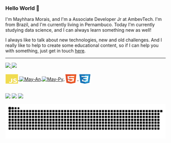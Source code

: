 ### Hello World 👋

I'm Mayhhara Morais, and I'm a Associate Developer Jr at AmbevTech. I'm from Brazil, and I'm currently living in Pernambuco. Today I'm currently studying data science, and I can always learn something new as well!

I always like to talk about new technologies, new and old challenges. And I really like to help to create some educational content, so if I can help you with something, just get in touch [here](https://www.linkedin.com/mwlite/in/mayhhara-morais-78040a200).

__________________________

 <div>
  <a href="https://github.com/mflilian">
  <img height="180em" src="https://github-readme-stats.vercel.app/api?username=mflilian&show_icons=true&theme=dracula&include_all_commits=true&count_private=true"/>
  <img height="180em" src="https://github-readme-stats.vercel.app/api/top-langs/?username=mflilian&layout=compact&langs_count=16&theme=dracula"/>
</div>
<div style="display: inline_block"><br>
  <img align="center" alt="May-Js" height="30" width="40" src="https://raw.githubusercontent.com/devicons/devicon/master/icons/javascript/javascript-plain.svg">
  <img align="center" alt="May-An" height="30" width="40" src="https://brandslogos.com/wp-content/uploads/images/large/angular-icon-logo.png">
  <img align="center" alt="May-Py" height="30" width="40" src="https://cdn3.iconfinder.com/data/icons/logos-and-brands-adobe/512/267_Python-512.png">
  <img align="center" alt="May-HTML" height="30" width="40" src="https://raw.githubusercontent.com/devicons/devicon/master/icons/html5/html5-original.svg">
  <img align="center" alt="May-CSS" height="30" width="40" src="https://raw.githubusercontent.com/devicons/devicon/master/icons/css3/css3-original.svg">
</div>
  
  ##
 
<div> 
  <a href="https://www.instagram.com/mfliiian/" target="_blank"><img src="https://img.shields.io/badge/-Instagram-%23E4405F?style=for-the-badge&logo=instagram&logoColor=white" target="_blank"></a>
  <a href = "mailto:mayhharamorais@gmail.com"><img src="https://img.shields.io/badge/-Gmail-%23333?style=for-the-badge&logo=gmail&logoColor=white" target="_blank"></a>
  <a href="https://www.linkedin.com/mwlite/in/mayhhara-morais-78040a200/" target="_blank"><img src="https://img.shields.io/badge/-LinkedIn-%230077B5?style=for-the-badge&logo=linkedin&logoColor=white" target="_blank"></a> 
 
  ![Snake animation](https://github.com/mflilian/mflilian/blob/output/github-contribution-grid-snake.svg)
 
</div>


<!--
**mflilian/mflilian** is a ✨ _special_ ✨ repository because its `README.md` (this file) appears on your GitHub profile.

Here are some ideas to get you started:

- 🔭 I’m currently working on ...
- 🌱 I’m currently learning ...
- 👯 I’m looking to collaborate on ...
- 🤔 I’m looking for help with ...
- 💬 Ask me about ...
- 📫 How to reach me: ...
- 😄 Pronouns: ...
- ⚡ Fun fact: ...
-->
